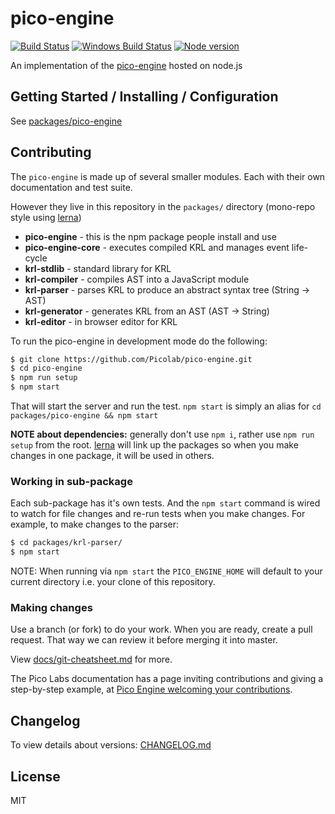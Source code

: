 # pico-engine

[![Build Status](https://travis-ci.org/Picolab/pico-engine.svg)](https://travis-ci.org/Picolab/pico-engine)
[![Windows Build Status](https://ci.appveyor.com/api/projects/status/cxnk24jb697a9m5b?svg=true)](https://ci.appveyor.com/project/farskipper/pico-engine)
[![Node version](https://img.shields.io/node/v/pico-engine.svg)](https://nodejs.org/en/download/)

An implementation of the [pico-engine](http://www.windley.com/archives/2016/03/rebuilding_krl.shtml) hosted on node.js

## Getting Started / Installing / Configuration

See [packages/pico-engine](https://github.com/Picolab/pico-engine/tree/master/packages/pico-engine#readme)

## Contributing

The `pico-engine` is made up of several smaller modules. Each with their own documentation and test suite.

However they live in this repository in the `packages/` directory (mono-repo style using [lerna](https://github.com/lerna/lerna))
 * **pico-engine** - this is the npm package people install and use
 * **pico-engine-core** - executes compiled KRL and manages event life-cycle
 * **krl-stdlib** - standard library for KRL
 * **krl-compiler** - compiles AST into a JavaScript module
 * **krl-parser** - parses KRL to produce an abstract syntax tree (String -> AST)
 * **krl-generator** - generates KRL from an AST (AST -> String)
 * **krl-editor** - in browser editor for KRL

To run the pico-engine in development mode do the following:

```sh
$ git clone https://github.com/Picolab/pico-engine.git
$ cd pico-engine
$ npm run setup
$ npm start
```

That will start the server and run the test. `npm start` is simply an alias for `cd packages/pico-engine && npm start`

**NOTE about dependencies:** generally don't use `npm i`, rather use `npm run setup` from the root. [lerna](https://github.com/lerna/lerna) will link up the packages so when you make changes in one package, it will be used in others.


### Working in sub-package

Each sub-package has it's own tests. And the `npm start` command is wired to watch for file changes and re-run tests when you make changes.  For example, to make changes to the parser:

```sh
$ cd packages/krl-parser/
$ npm start
```

NOTE: When running via `npm start` the `PICO_ENGINE_HOME` will default to your current directory i.e. your clone of this repository.

### Making changes

Use a branch (or fork) to do your work. When you are ready, create a pull request. That way we can review it before merging it into master.

View [docs/git-cheatsheet.md](https://github.com/Picolab/pico-engine/blob/master/docs/git-cheatsheet.md) for more.

The Pico Labs documentation has a page inviting contributions and giving a step-by-step example, at [Pico Engine welcoming your contributions](https://picolabs.atlassian.net/wiki/spaces/docs/pages/704675843/Pico+Engine+welcoming+your+contributions).

## Changelog

To view details about versions: [CHANGELOG.md](https://github.com/Picolab/pico-engine/blob/master/CHANGELOG.md)

## License
MIT
